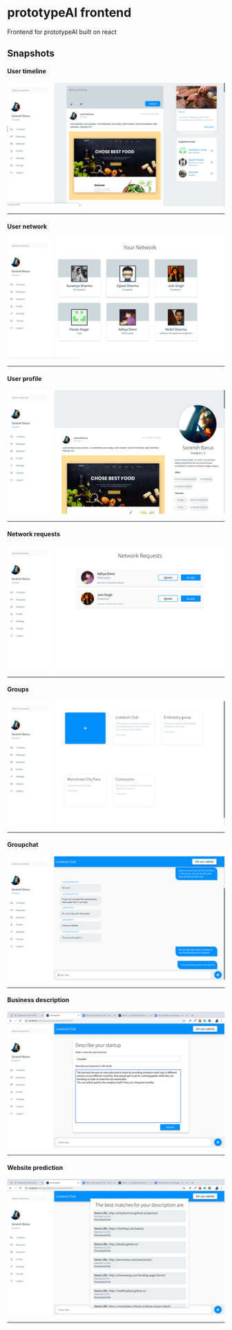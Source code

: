 # prototypeAI frontend
Frontend for prototypeAI built on react

## Snapshots

#### User timeline
![Timeline](./screenshots/timeline.png?raw=true "User timeline")
<hr>

#### User network
![Network](./screenshots/network.png?raw=true "User network")
<hr>

#### User profile
![Profile](./screenshots/profile.png?raw=true "User profile")
<hr>

#### Network requests
![Network requests](./screenshots/requests.png?raw=true "Network requests")
<hr>

#### Groups
![Groups](./screenshots/groups.png?raw=true "Groups")
<hr>

#### Groupchat
![Groupchat](./screenshots/groupchat.png?raw=true "Groupchat")
<hr>

#### Business description
![Business description](./screenshots/description.png?raw=true "Business description")
<hr>

#### Website prediction
![Website prediction](./screenshots/final.png?raw=true "Website prediction")
<hr>
